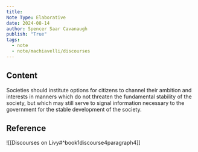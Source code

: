 ```yaml
---
title:
Note Type: Elaborative
date: 2024-08-14
author: Spencer Saar Cavanaugh
publish: "True"
tags:
  - note
  - note/machiavelli/discourses
---
```


## Content

Societies should institute options for citizens to channel their ambition and interests in manners which do not threaten the fundamental stability of the society, but which may still serve to signal information necessary to the government for the stable development of the society.

## Reference

![[Discourses on Livy#^book1discourse4paragraph4]]
